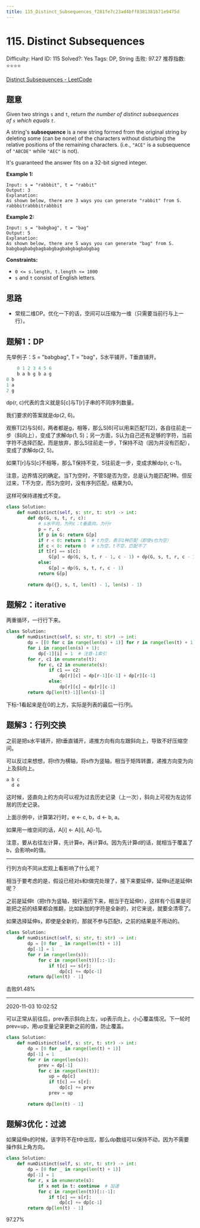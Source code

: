 ```yaml
---
title: 115_Distinct_Subsequences_f281fe7c23ad4bff8381381b71e9475d
---
```


# 115. Distinct Subsequences

Difficulty: Hard
ID: 115
Solved?: Yes
Tags: DP, String
击败: 97.27
推荐指数: ⭐⭐⭐⭐

[Distinct Subsequences - LeetCode](https://leetcode.com/problems/distinct-subsequences/)

## 题意

Given two strings `s` and `t`, return *the number of distinct subsequences of `s` which equals `t`*.

A string's **subsequence** is a new string formed from the original string by deleting some (can be none) of the characters without disturbing the relative positions of the remaining characters. (i.e., `"ACE"` is a subsequence of `"ABCDE"` while `"AEC"` is not).

It's guaranteed the answer fits on a 32-bit signed integer.

**Example 1:**

```
Input: s = "rabbbit", t = "rabbit"
Output: 3
Explanation:
As shown below, there are 3 ways you can generate "rabbit" from S.
rabbbitrabbbitrabbbit
```

**Example 2:**

```
Input: s = "babgbag", t = "bag"
Output: 5
Explanation:
As shown below, there are 5 ways you can generate "bag" from S.
babgbagbabgbagbabgbagbabgbagbabgbag
```

**Constraints:**

- `0 <= s.length, t.length <= 1000`
- `s` and `t` consist of English letters.

## 思路

- 常规二维DP。优化一下的话，空间可以压缩为一维（只需要当前行与上一行）。

## 题解1：DP

先举例子：S = "babgbag", T = "bag"，S水平铺开，T垂直铺开。

```sql
    0 1 2 3 4 5 6
    b a b g b a g
0 b 
1 a 
2 g 
```

dp(r, c)代表的含义就是S[c]与T[r]子串的不同序列数量。

我们要求的答案就是dp(2, 6)。

观察T[2]与S[6]，两者都是g，相等，那么S[6]可以用来匹配T[2]，各自往前走一步（斜向上），变成了求解dp(1, 5)；另一方面，S认为自己还有足够的字符，当前字符不选择匹配，而是放弃，那么S往前走一步，T保持不动（因为并没有匹配），变成了求解dp(2, 5)。

如果T[r]与S[c]不相等，那么T保持不变，S往前走一步，变成求解dp(r, c-1)。

注意，边界情况的确定。当T为空时，不管S是否为空，总是认为能匹配1种。但反过来，T不为空，而S为空时，没有序列匹配，结果为0。

这样可保持递推式不变。

```python
class Solution:
    def numDistinct(self, s: str, t: str) -> int:
        def dp(G, s, t, r, c):
            # s水平向，为列c；t垂直向，为行r
            p = r, c
            if p in G: return G[p]
            if r < 0: return 1  # t为空，表示1种匹配（即使s也为空）
            if c < 0: return 0  # s为空，t不空，匹配不了
            if t[r] == s[c]:
                G[p] = dp(G, s, t, r - 1, c - 1) + dp(G, s, t, r, c - 1)
            else:
                G[p] = dp(G, s, t, r, c - 1)
            return G[p]
        
        return dp({}, s, t, len(t) - 1, len(s) - 1)
```

## 题解2：iterative

两重循环，一行行下来。

```python
class Solution:
    def numDistinct(self, s: str, t: str) -> int:
        dp = [[0 for c in range(len(s) + 1)] for r in range(len(t) + 1)]
        for i in range(len(s) + 1):
            dp[-1][i] = 1  # 注意-1索引
        for r, c1 in enumerate(t):
            for c, c2 in enumerate(s):
                if c1 == c2:
                    dp[r][c] = dp[r-1][c-1] + dp[r][c-1]
                else:
                    dp[r][c] = dp[r][c-1]
        return dp[len(t)-1][len(s)-1]
```

下标-1看起来是在0的上方，实际是列表的最后一行/列。

## 题解3：行列交换

之前是把s水平铺开，把t垂直铺开，递推方向有向左跟斜向上，导致不好压缩空间。

可以反过来想想，将t作为横轴，将s作为竖轴，相当于矩阵转置，递推方向变为向上及斜向上。

```python
a b c
  d e
```

这时候，竖直向上的方向可以视为过去历史记录（上一次），斜向上可视为左边邻居的历史记录。

上面示例中，计算第2行时，e ← c, b，d ← b, a。

如果用一维空间的话，A[i] ← A[i], A[i-1]。

注意，要从右往左计算，先计算e，再计算d。因为先计算d的话，就相当于覆盖了b，会影响e的值。

---

行列方向不同从宏观上看影响了什么呢？

相当于要考虑的是，假设已经对s和t做完处理了，接下来要延伸，延伸s还是延伸t呢？

之前是延伸t（把t作为竖轴，按行遍历下来，相当于在延伸t），这样有个后果是可能把之前的结果都会推翻，比如新加的字符是全新的，对它来说，就要全清零了。

如果选择延伸s，即使是全新的，那就不参与匹配t，之前的结果是不用动的。

```python
class Solution:
    def numDistinct(self, s: str, t: str) -> int:
        dp = [0 for _ in range(len(t) + 1)]
        dp[-1] = 1
        for r in range(len(s)):
            for c in range(len(t))[::-1]:
                if t[c] == s[r]:
                    dp[c] += dp[c-1]
        return dp[len(t) - 1]
```

击败91.48%

---

2020-11-03 10:02:52

可以正常从前往后，prev表示斜向上左，up表示向上，小心覆盖情况。下一轮时prev=up，用up变量记录更新之前的值，防止覆盖。

```python
class Solution:
    def numDistinct(self, s: str, t: str) -> int:
        dp = [0 for _ in range(len(t) + 1)]
        dp[-1] = 1
        for r in range(len(s)):
            prev = dp[-1]
            for c in range(len(t)):
                up = dp[c]
                if t[c] == s[r]:
                    dp[c] += prev
                prev = up
                
        return dp[len(t) - 1]
```

## 题解3优化：过滤

如果延伸s的时候，该字符不在t中出现，那么dp数组可以保持不动，因为不需要操作斜上角方向。

```python
class Solution:
    def numDistinct(self, s: str, t: str) -> int:
        dp = [0 for _ in range(len(t) + 1)]
        dp[-1] = 1
        for r, x in enumerate(s):
            if x not in t: continue  # 加速
            for c in range(len(t))[::-1]:
                if t[c] == s[r]:
                    dp[c] += dp[c-1]
        return dp[len(t) - 1]
```

97.27%